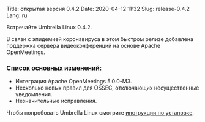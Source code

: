 Title: открытая версия 0.4.2
Date: 2020-04-12 11:32
Slug: release-0.4.2
Lang: ru

Встречайте Umbrella Linux 0.4.2.

В связи с эпидемией коронавируса в этом быстром релизе добавлена поддержка
сервера видеоконференций на основе Apache OpenMeetings.

### Список основных изменений:

* Интеграция Apache OpenMeetings 5.0.0-M3.
* Несколько новых правил для OSSEC, отключающих несущественные уведомления.
* Незначительные исправления.

Чтобы попробовать Umbrella Linux смотрите 
[инструкции по установке](/umbrella-linux/ru/installation/).

